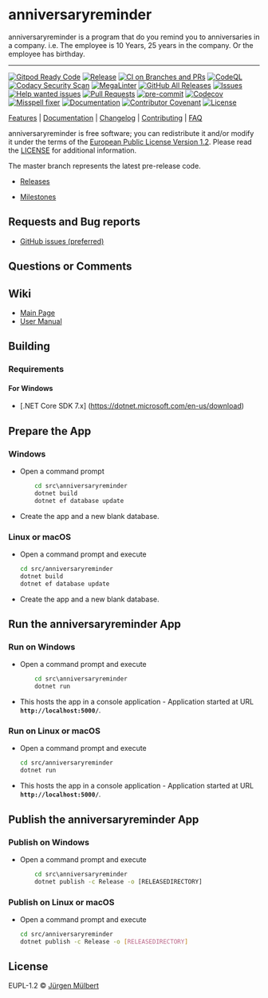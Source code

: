 # anniversaryreminder

anniversaryreminder is a program that do you remind you to anniversaries in
a company. i.e. The employee is 10 Years, 25 years in the company. Or the
employee has birthday.

---

[![Gitpod Ready Code][gitpod-shield]][gitpod-url]
[![Release](https://img.shields.io/github/release/jmuelbert/anniversaryreminder.svg?style=flat-square)](https://github.com/jmuelbert/anniversaryreminder/releases)
[![CI on Branches and PRs](https://github.com/jmuelbert/anniversaryreminder/actions/workflows/ci.yml/badge.svg)](https://github.com/jmuelbert/anniversaryreminder/actions/workflows/ci.yml)
[![CodeQL](https://github.com/jmuelbert/anniversaryreminder/actions/workflows/codeql-analysis.yml/badge.svg)](https://github.com/jmuelbert/anniversaryreminder/actions/workflows/codeql-analysis.yml)
[![Codacy Security Scan](https://github.com/jmuelbert/anniversaryreminder/actions/workflows/codacy-analysis.yml/badge.svg)](https://github.com/jmuelbert/anniversaryreminder/actions/workflows/codacy-analysis.yml)
[![MegaLinter](https://github.com/jmuelbert/anniversaryreminder/workflows/MegaLinter/badge.svg?branch=main)][mega-linter]
[![GitHub All Releases][downloads_all-shield]][downloads_all-url]
[![Issues][issues-shield]][issues-url]
[![Help wanted issues][help-issues-shield]][help-issues-url]
[![Pull Requests][pr-shield]][pr-url]
[![pre-commit][pre-commit-shield]][pre-commit-url]
[![Codecov][codecov-shield]][codecov-url]
[![Misspell fixer][misspell_fixer-shield]][misspell_fixer-url]
[![Documentation][documentation-shield]][documentation-url]
[![Contributor Covenant](https://img.shields.io/badge/Contributor%20Covenant-2.1-4baaaa.svg)](CODE_OF_CONDUCT.md)
[![License][license-shield]][license-url]

[Features](https://github.com/jmuelbert/anniversaryreminder) |
[Documentation](https://jmuelbert.github.io/anniversaryreminder/) |
[Changelog](CHANGELOG.md) | [Contributing](CONTRIBUTING.md) |
[FAQ](https://github.com/jmuelbert/anniversaryreminder/wiki/FAQ)

anniversaryreminder is free software; you can redistribute it and/or modify
it under the terms of the
[European Public License Version 1.2](https://joinup.ec.europa.eu/page/eupl-text-11-12).
Please read the
[LICENSE](https://github.com/jmuelbert/anniversaryreminder/blob/master/LICENSE)
for additional information.

The master branch represents the latest pre-release code.

- [Releases](https://github.com/jmuelbert/anniversaryreminder/releases)

- [Milestones](https://github.com/jmuelbert/anniversaryreminder/milestones)

## Requests and Bug reports

- [GitHub issues (preferred)](https://github.com/jmuelbert/anniversaryreminder/issues)

## Questions or Comments

## Wiki

- [Main Page](https://github.com/jmuelbert/anniversaryreminder/wiki)
- [User Manual](http://jmuelbert.github.io/anniversaryreminder/)

## Building

### Requirements

#### For Windows

- \[.NET Core SDK 7.x\] (<https://dotnet.microsoft.com/en-us/download>)

## Prepare the App

### Windows

- Open a command prompt

  ```cmd
      cd src\anniversaryreminder
      dotnet build
      dotnet ef database update
  ```

- Create the app and a new blank database.

### Linux or macOS

- Open a command prompt and execute

  ```bash
  cd src/anniversaryreminder
  dotnet build
  dotnet ef database update
  ```

- Create the app and a new blank database.

## Run the anniversaryreminder App

### Run on Windows

- Open a command prompt and execute

  ```cmd
      cd src\anniversaryreminder
      dotnet run
  ```

- This hosts the app in a console application - Application started at URL
  **`http://localhost:5000/`**.

### Run on Linux or macOS

- Open a command prompt and execute

  ```bash
  cd src/anniversaryreminder
  dotnet run
  ```

- This hosts the app in a console application - Application started at URL
  **`http://localhost:5000/`**.

## Publish the anniversaryreminder App

### Publish on Windows

- Open a command prompt and execute

  ```cmd
      cd src\anniversaryreminder
      dotnet publish -c Release -o [RELEASEDIRECTORY]
  ```

### Publish on Linux or macOS

- Open a command prompt and execute

  ```bash
  cd src/anniversaryreminder
  dotnet publish -c Release -o [RELEASEDIRECTORY]
  ```

## License

EUPL-1.2 ©
[Jürgen Mülbert](https:/github.com/jmuelbert/anniversaryreminder/)

<!-- Markdown LINKS & IMAGES -->

<!-- https://www.markdownguide.org/basic-syntax/#reference-style-links -->

[codecov-shield]: https://codecov.io/gh/jmuelbert/anniversaryreminder/branch/master/graph/badge.svg
[codecov-url]: https://codecov.io/gh/jmuelbert/anniversaryreminder
[documentation-shield]: https://img.shields.io/badge/Documentation-latest-blue.svg
[documentation-url]: https://jmuelbert.github.io/anniversaryreminder
[downloads_all-shield]: https://img.shields.io/github/downloads/jmuelbert/anniversaryreminder/total?label=downloads%40all
[downloads_all-url]: https://github.com/jmuelbert/anniversaryreminder/releases
[gitpod-shield]: https://img.shields.io/badge/Gitpod-Ready--to--Code-blue?logo=gitpod
[gitpod-url]: https://gitpod.io/#https://github.com/jmuelbert/anniversaryreminder
[help-issues-shield]: https://img.shields.io/github/issues/jmuelbert/anniversaryreminder/help%20wanted
[help-issues-url]: https://github.com/jmuelbert/anniversaryreminder/issues?q=is%3Aissue+is%3Aopen+label%3A%22help+wanted%22
[issues-shield]: https://img.shields.io/github/issues-raw/jmuelbert/anniversaryreminder
[issues-url]: https://github.com//jmuelbert/anniversaryreminder/issues
[license-shield]: https://img.shields.io/badge/license-EUPL-blue.svg
[license-url]: https://github.com/jmuelbert/anniversaryreminder/blob/master/LICENSE
[mega-linter]: https://github.com/jmuelbert/anniversaryreminder/actions?query=workflow%3AMegaLinter+branch%3Amain
[misspell_fixer-shield]: https://github.com/jmuelbert/anniversaryreminder/workflows/Misspell%20fixer/badge.svg
[misspell_fixer-url]: https://github.com/marketplace/actions/misspell-fixer-action
[pr-shield]: https://img.shields.io/github/issues-pr-raw/jmuelbert/anniversaryreminder.svg
[pr-url]: https://github.com/jmuelbert/anniversaryreminder/pulls
[pre-commit-shield]: https://img.shields.io/badge/pre--commit-enabled-brightgreen?logo=pre-commit&logoColor=white
[pre-commit-url]: https://github.com/pre-commit/pre-commit
